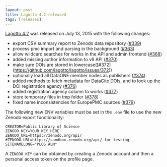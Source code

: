 ```yaml
---
layout: post
title: Lagotto 4.2 released
tags: [releases]
---
```


[Lagotto 4.2](https://github.com/lagotto/lagotto/releases/tag/v.4.2) was released on July 13, 2015 with the following changes:

* export CSV summary report to Zenodo data repository ([#339](https://github.com/lagotto/lagotto/issues/339))
* process pmc import and parsing in the background ([#363](https://github.com/lagotto/lagotto/issues/363))
* allow wildcard searches for works in the API and admin frontend ([#368](https://github.com/lagotto/lagotto/issues/368))
* added missing author information to v6 API ([#370](https://github.com/lagotto/lagotto/issues/370))
* make sure DOIs are stored in lowercase([#372] (https://github.com/lagotto/lagotto/issues/372))
* optionally load all DataONE member nodes as publishers ([#374](https://github.com/lagotto/lagotto/issues/374))
* added methods to fetch metadata for DataCite DOIs, and to look up the DOI registration agency ([#376](https://github.com/lagotto/lagotto/issues/376))
* added registration agency column to works ([#377](https://github.com/lagotto/lagotto/issues/377))
* store temporary files in tmp folder ([#378](https://github.com/lagotto/lagotto/issues/378))
* fixed name inconsistencies for EuropePMC sources ([#379](https://github.com/lagotto/lagotto/issues/379))

The following new ENV variables must be set in the `.env` file to use the new Zenodo export functionality:
```
CREATOR=Public Library of Science
ZENODO_KEY=YOUR_KEY_HERE
ZENODO_URL=https://zenodo.org/api/
#ZENODO_URL=https://sandbox.zenodo.org/api/ for testing
SITENAMELONG="PLOS ALM"
```

A `ZENODO_KEY` can be obtained by creating a Zenodo account and then a personal access token on the profile page.
